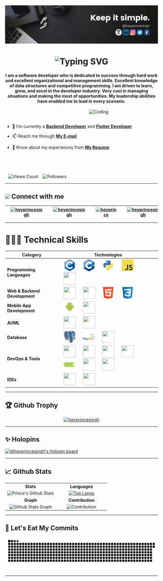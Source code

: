 ![MasterHead](https://github.com/heyprincesingh/heyprincesingh/blob/master/gIthub-banner.png)
 
<h1 align="center"><img src="https://readme-typing-svg.demolab.com/?font=Kolker+Brush&size=40&duration=3000&pause=3000&color=FFFFFF&center=true&vCenter=true&width=272&height=59&lines=Hey%F0%9F%91%8B%F0%9F%8F%BB+I%27m+Prince+Singh;Software+Developer;Flutter+Developer;Web+Developer" alt="Typing SVG" /></h1>

<h4  align="center">I am a software developer who is dedicated to success through hard work and excellent organizational and management skills. Excellent knowledge of data structures and competitive programming. I am driven to learn, grow, and excel in the developer industry. Very cool in managing situations and making the most of opportunities. My leadership abilities have enabled me to lead in every scenario.</h4>


<img align="right" alt="Coding" width="45%" src="https://victorelmann.files.wordpress.com/2021/01/website-design.gif">
<br>
<br>

- 🌱 I’m currently a **[Backend Developer](https://www.djangoproject.com/)** and **[Flutter Developer](https://flutter.dev/)**

- 📫 Reach me through **[My E-mail](mailto:princesingh3632@gmail.com)**

- 📄 Know about my experiences from **[My Resume](https://drive.google.com/file/d/1I7jv2sLItx8I66fPBHsPE4XnKgFn5pVP/view)**

<br>
<br>
<br>
<p align="left">
  <img src="https://komarev.com/ghpvc/?username=heyprincesingh&label=Profile%20views&color=0e75b6&style=flat" alt="Views Count" hspace="10"/> 
  <img src="https://img.shields.io/github/followers/heyprincesingh?label=Followers&logo=GitHub&style=for-the-badge&style=flat" alt="Followers" /> 
</p>
 
***
<div align="left"><h2><img src="https://www.hugp.com/research/assets/img/gif/akushu.gif" width="40px"> Connect with me</h1> </div>


| <a href="https://linkedin.com/in/heyprincesingh" target="blank"><img align="center" src="https://raw.githubusercontent.com/rahuldkjain/github-profile-readme-generator/master/src/images/icons/Social/linked-in-alt.svg" alt="heyprincesingh" height="30" width="40" hspace="10"/></a> | <a href="https://www.leetcode.com/heyprincesingh" target="blank"><img align="center" src="https://raw.githubusercontent.com/rahuldkjain/github-profile-readme-generator/master/src/images/icons/Social/leet-code.svg" alt="heyprincesingh" height="30" width="40" hspace="10"/></a> | <a href="https://www.codechef.com/users/heyprincesingh" target="blank"><img align="center" src="https://avatars.githubusercontent.com/u/11960354?v=4" alt="heyprince" height="30" width="40" hspace="10"/></a> | <a href="https://www.hackerrank.com/heyprincesingh" target="blank"><img align="center" src="https://raw.githubusercontent.com/rahuldkjain/github-profile-readme-generator/master/src/images/icons/Social/hackerrank.svg" alt="heyprincesingh" height="30" width="40" hspace="10"/></a> | <a href="https://fb.com/heyprincesingh" target="blank"><img align="center" src="https://raw.githubusercontent.com/rahuldkjain/github-profile-readme-generator/master/src/images/icons/Social/facebook.svg" alt="heyprincesingh" height="30" width="40" hspace="10"/></a> | <a href="https://instagram.com/heyprincesingh" target="blank"><img align="center" src="https://raw.githubusercontent.com/rahuldkjain/github-profile-readme-generator/master/src/images/icons/Social/instagram.svg" alt="heyprincesingh" height="30" width="40" hspace="10"/></a> |
|---|---|---|---|---|---|

***

# 👨🏻‍💻 Technical Skills

| Category | Technologies |
|----------|-------------|
| **Programming Languages** | <img src="https://raw.githubusercontent.com/devicons/devicon/master/icons/c/c-original.svg" width="40" height="40" hspace="10"/> <img src="https://raw.githubusercontent.com/devicons/devicon/master/icons/cplusplus/cplusplus-original.svg" width="40" height="40" hspace="10"/> <img src="https://raw.githubusercontent.com/devicons/devicon/master/icons/python/python-original.svg" width="40" height="40" hspace="10"/> <img src="https://raw.githubusercontent.com/devicons/devicon/master/icons/javascript/javascript-original.svg" width="40" height="40" hspace="10"/> <img src="https://www.vectorlogo.zone/logos/dartlang/dartlang-icon.svg" width="40" height="40" hspace="10"/> |
| **Web & Backend Development** | <img src="https://cdn.worldvectorlogo.com/logos/django.svg" width="40" height="40" hspace="10"/> <img src="https://www.vectorlogo.zone/logos/palletsprojects_flask/palletsprojects_flask-ar21~v2.svg" width="40" height="40" hspace="10"/> <img src="https://raw.githubusercontent.com/devicons/devicon/master/icons/html5/html5-original.svg" width="40" height="40" hspace="10"/> <img src="https://raw.githubusercontent.com/devicons/devicon/master/icons/css3/css3-original.svg" width="40" height="40" hspace="10"/> |
| **Mobile App Development** | <img src="https://raw.githubusercontent.com/devicons/devicon/master/icons/android/android-original-wordmark.svg" width="40" height="40" hspace="10"/> <img src="https://www.vectorlogo.zone/logos/flutterio/flutterio-icon.svg" width="40" height="40" hspace="10"/> |
| **AI/ML** | <img src="https://www.vectorlogo.zone/logos/tensorflow/tensorflow-icon.svg" width="40" height="40" hspace="10"/> <img src="https://www.vectorlogo.zone/logos/opencv/opencv-icon.svg" width="40" height="40" hspace="10"/> |
| **Database** | <img src="https://raw.githubusercontent.com/devicons/devicon/master/icons/postgresql/postgresql-original.svg" width="40" height="40" hspace="10"/> <img src="https://raw.githubusercontent.com/devicons/devicon/master/icons/mysql/mysql-original-wordmark.svg" width="40" height="40" hspace="10"/> <img src="https://www.vectorlogo.zone/logos/firebase/firebase-icon.svg" width="40" height="40" hspace="10"/> |
| **DevOps & Tools** | <img src="https://www.vectorlogo.zone/logos/git-scm/git-scm-icon.svg" width="40" height="40" hspace="10"/> <img src="https://www.vectorlogo.zone/logos/docker/docker-icon.svg" width="40" height="40" hspace="10"/> <img src="https://www.vectorlogo.zone/logos/getpostman/getpostman-icon.svg" width="40" height="40" hspace="10"/> <img src="https://www.vectorlogo.zone/logos/redis/redis-icon.svg" width="40" height="40" hspace="10"/> <img src="https://raw.githubusercontent.com/celery/celery/main/docs/images/celery_512.png" width="40" height="40" hspace="10"/> <img src="https://www.vectorlogo.zone/logos/jenkins/jenkins-icon.svg" width="40" height="40" hspace="10"/> <img src="https://www.vectorlogo.zone/logos/atlassian_jira/atlassian_jira-icon.svg" width="40" height="40" hspace="10"/> |
| **IDEs** | <img src="https://cdn.jsdelivr.net/gh/devicons/devicon/icons/vscode/vscode-original.svg" width="40" height="40" hspace="10"/> <img src="https://static.wikia.nocookie.net/logopedia/images/d/db/Android_Studio_Icon_2021.svg" width="40" height="40" hspace="10"/> |



***

<div align="left"><h2>🏆 Github Trophy</h2>

<p align="center"> <a href="https://github.com/ryo-ma/github-profile-trophy"><img src="https://github-profile-trophy.vercel.app/?username=heyprincesingh&column=-1" alt="heyprincesingh" /></a> </p>

***
<div align="left"><h2>✨ Holopins</h2>

[![@heyprincesingh's Holopin board](https://holopin.me/heyprincesingh)](https://holopin.io/@heyprincesingh)

***

<div align="left"><h2>📈 Github Stats</h2></div>

<table>
  <tr>
    <td align="center" style="width: 50%;"><b>Stats</b></td>
    <td align="center" style="width: 50%;"><b>Languages</b></td>
  </tr>
  <tr>
    <td align="center" style="width: 50%;">
      <img src="https://github-readme-stats.vercel.app/api?username=heyprincesingh&show_icons=true&theme=vision-friendly-dark" alt="Prince's Github Stats" style="max-width: 100%;" />
    </td>
    <td align="center" style="width: 50%;">
      <a href="https://github.com/anuraghazra/github-readme-stats">
        <img src="https://github-readme-stats.vercel.app/api/top-langs/?username=heyprincesingh&theme=dark&layout=compact&langs_count=8" alt="Top Langs" style="max-width: 100%;" />
      </a>
    </td>
  </tr>
  <tr>
    <td align="center" style="width: 50%;"><b>Graph</b></td>
    <td align="center" style="width: 50%;"><b>Contribution</b></td>
  </tr>
  <tr>
    <td align="center" style="width: 50%;">
      <img src="https://github-profile-summary-cards.vercel.app/api/cards/profile-details?username=heyprincesingh&theme=monokai&text_color=white" alt="Github Stats Graph" style="max-width: 100%;" />
    </td>
    <td align="center" style="width: 50%;">
      <img src="https://github-readme-streak-stats.herokuapp.com/?user=heyprincesingh&theme=dark&width=400" alt="Contribution" style="max-width: 100%;" />
    </td>
  </tr>
</table>

***

<div align="left"><h2>🐍 Let's Eat My Commits</h2>
<p align="center">
  <img src="https://github.com/heyprincesingh/heyprincesingh/blob/output/github-contribution-grid-snake-dark.svg" alt="Snake"/> 
</p>

***
